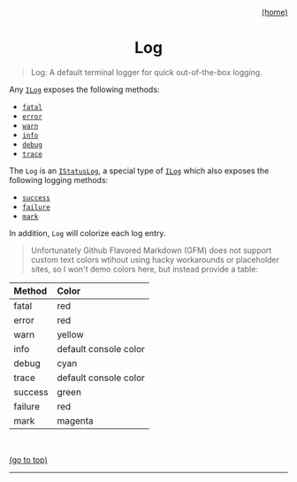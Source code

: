<div id="top" align="right"><a href="https://github.com/auturge/logger#readme">(home)</a></div>

# <h1 align="center">Log</h1> #

> Log: A default terminal logger for quick out-of-the-box logging.

Any [`ILog`](#ilog) exposes the following methods:

- [`fatal`](iLog#fatal)
- [`error`](iLog#error)
- [`warn`](iLog#warn)
- [`info`](iLog#info)
- [`debug`](iLog#debug)
- [`trace`](iLog#trace)

The `Log` is an [`IStatusLog`](iStatusLog), a special type of [`ILog`](ilog) which also exposes the following logging methods:

- [`success`](iStatusLog#success)
- [`failure`](iStatusLog##failure)
- [`mark`](iStatusLog##mark)

In addition, `Log` will colorize each log entry.

> Unfortunately Github Flavored Markdown (GFM) does not support custom text colors wtihout using hacky workarounds or placeholder sites, so I won't demo colors here, but instead provide a table:

|Method|Color|
|:---|:---|
|fatal|red|
|error|red|
|warn|yellow|
|info|default console color|
|debug|cyan|
|trace|default console color|
|success|green|
|failure|red|
|mark|magenta|

<br>

<a href="#top">(go to top)</a>

----

[iLog]: iLog.md
[iStatusLog]: iStatusLog.md

